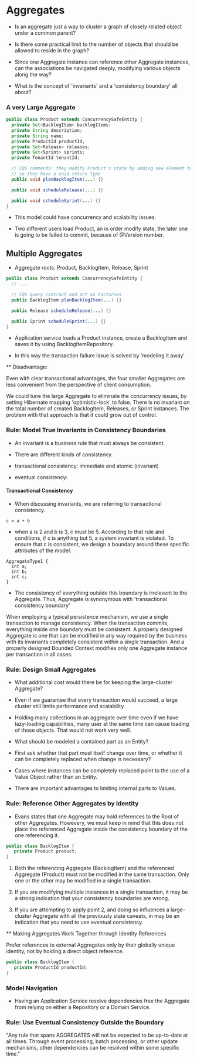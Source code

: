 # Aggregates

- Is an aggregate just a way to cluster a graph of closely related object under
  a common parent?

- Is there some practical limit to the number of objects that should be allowed
  to reside in the graph?

- Since one Aggregate instance can reference other Aggregate instances, can the
  associations be navigated deeply, modifying various objects along the way?

- What is the concept of 'invariants' and a 'consistency boundary' all about?

### A very Large Aggregate

```java
public class Product extends ConcurrencySafeEntity {
  private Set<BacklogItem> backlogItems;
  private String description;
  private String name;
  private ProductId productId;
  private Set<Release> releases;
  private Set<Sprint> sprints;
  private TenantId tenantId;

  // CQS commands: they modify Product's state by adding new element to a collection
  // so they have a void return type
  public void planBacklogItem(...) {}

  public void scheduleRelease(...) {}

  public void scheduleSprint(...) {}
}
```

- This model could have concurrency and scalability issues.

- Two different users load Product, an in order modify state, the later one is
  going to be failed to commit, because of @Version number.

## Multiple Aggregates

- Aggregate roots: Product, BacklogItem, Release, Sprint

```java
public class Product extends ConcurrencySafeEntity {
  // ...

  // CQS query contract and act as Factories
  public BacklogItem planBacklogItem(...) {}

  public Release scheduleRelease(...) {}

  public Sprint scheduleSprint(...) {}
}
```

- Application service loads a Product instance, create a BacklogItem and saves
  it by using BacklogItemRepository.

- In this way the transaction failure issue is solved by 'modeling it away'

** Disadvantage:

Even with clear transactional advantages, the four smaller Aggregates are less
convenient from the perspective of client consumption.

We could tune the large Aggregate to eliminate the concurrency issues, by
setting Hibernate mapping 'optimistic-lock' to false. There is no invariant on
the total number of created BacklogItem, Releases, or Sprint instances. The
problem with that approach is that it could grow out of control.

### Rule: Model True Invariants in Consistency Boundaries

- An invariant is a business rule that must always be consistent.

- There are different kinds of consistency.

* transactional consistency: immediate and atomic (invariant)

* eventual consistency: 

#### Transactional Consistency

- When discussing invariants, we are referring to transactional consistency.

```shell
c = a + b
```

- when a is 2 and b is 3, c must be 5. According to that rule and conditions, if
  c is anything but 5, a system invariant is violated. To ensure that c is
  consistent, we design a boundary around these specific attributes of the model:

```shell
AggregateType1 {
  int a;  
  int b;  
  int c;  
}
```

- The consistency of everything outside this boundary is irrelevent to the
  Aggregate. Thus, Aggregate is synonymous with 'transactional consistency boundary'

When employing a typical persistence mechanism, we use a single transaction to
manage consistency. When the transaction commits, everything inside one boundary
must be consistent. A properly designed Aggregate is one that can be modified in
any way required by the business with its invariants completely consistent
within a single transaction. And a properly designed Bounded Context modifies
only one Aggregate instance per transaction in all cases.


### Rule: Design Small Aggregates

- What additional cost would there be for keeping the large-cluster Aggregate?

- Even if we guarantee that every transaction would succeed, a large cluster
  still limits performance and scalability.

- Holding many collections in an aggregate over time even if we have
  lazy-loading capabilities, many user at the same time can cause loading of
  those objects. That would not work very well.

- What should be modeled a contained part as an Entity?

- First ask whether that part must itself change over time, or whether it can be
  completely replaced when change is necessary?

- Cases where instances can be completely replaced point to the use of a Value
  Object rather than an Entity.

- There are important advantages to limiting internal parts to Values.

### Rule: Reference Other Aggregates by Identity

- Evans states that one Aggregate may hold references to the Root of other
  Aggregates. Howevery, we must keep in mind that this does not place the
  referenced Aggregate inside the consistency boundary of the one referencing
  it.

```java
public class BacklogItem {
   private Product product;
}
```

1. Both the referencing Aggregate (BacklogItem) and the referenced Aggregate
   (Product) must not be modified in the same transaction. Only one or the other
   may be modified in a single transaction.

2. If you are modifying multiple instances in a single transaction, it may be a
   strong indication that your consistency boundaries are wrong.

3. If you are attempting to apply point 2, and doing so influences a
   large-cluster Aggregate with all the previously state caveats, in may be an
   indication that you need to use eventual consistency.

** Making Aggregates Work Together through Identity References

Prefer references to external Aggregates only by their globally unique identity,
not by holding a direct object reference.

```java
public class BacklogItem {
   private ProductId productId;
}
```

### Model Navigation

- Having an Application Service resolve dependencies free the Aggregate from
  relying on either a Repository or a Domain Service.

### Rule: Use Eventual Consistency Outside the Boundary

"Any rule that spans AGGREGATES will not be expected to be up-to-date at all
times. Through event processing, batch processing, or other update mechanisms,
other dependencies can be resolved within some specific time."
